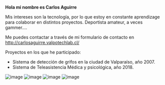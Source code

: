 **Hola mi nombre es Carlos Aguirre**

Mis intereses son la tecnología, por lo que estoy en constante aprendizage para colaborar en distintos proyectos.
Deportista amateur, a veces gammer....

Me puedes contactar a través de mi formulario de contacto en http://carlosaguirre.valpotechlab.cl/

Proyectos en los que he participado:
- Sistema de detección de grifos en la ciudad de Valparaíso, año 2007.
- Sistema de Teleasistencia Médica y psicológica, año 2018.

![image](https://user-images.githubusercontent.com/45008219/171686915-1dc4377e-96f3-4640-ad07-f2391e152708.png)
![image](https://user-images.githubusercontent.com/45008219/171687114-3d2584e6-9611-4cd9-ab6d-1517d8ca4760.png)
![image](https://user-images.githubusercontent.com/45008219/171687279-91ece5f8-1f13-49a7-a5c4-08187dce8888.png)
![image](https://user-images.githubusercontent.com/45008219/171687363-ec160fdf-6ca1-420d-a209-d0f13dff8118.png)

